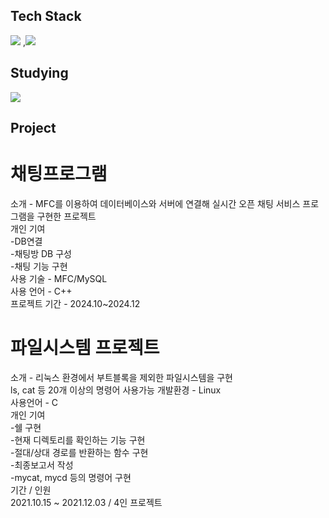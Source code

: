 ## Tech Stack
<a href="버튼을 눌렀을 때 이동할 링크" target="_blank"><img src="https://img.shields.io/badge/C++-20232a.svg?style=for-the-badge&logo=cplusplus&logoColor=#00599C"/></a>
,<a href="버튼을 눌렀을 때 이동할 링크" target="_blank"><img src="https://img.shields.io/badge/Java-20232a.svg?style=for-the-badge&logo=&logoColor=#00599C"/></a>
## Studying
<a href="버튼을 눌렀을 때 이동할 링크" target="_blank"><img src="https://img.shields.io/badge/SpringBoot-20232a.svg?style=for-the-badge&logo=springboot&logoColor=#00599C"/></a>
## Project
# 채팅프로그램
소개 - MFC를 이용하여 데이터베이스와 서버에 연결해 실시간 오픈 채팅 서비스 프로그램을 구현한 프로젝트  
개인 기여  
-DB연결  
-채팅방 DB 구성  
-채팅 기능 구현  
사용 기술 - MFC/MySQL  
사용 언어 - C++  
프로젝트 기간 - 2024.10~2024.12
# 파일시스템 프로젝트
소개 - 리눅스 환경에서 부트블록을 제외한 파일시스템을 구현  
ls, cat 등 20개 이상의 명령어 사용가능
개발환경 - Linux  
사용언어 - C  
개인 기여  
-쉘 구현  
-현재 디렉토리를 확인하는 기능 구현  
-절대/상대 경로를 반환하는 함수 구현  
-최종보고서 작성  
-mycat, mycd 등의 명령어 구현  
기간 / 인원  
2021.10.15 ~ 2021.12.03  / 4인 프로젝트
<!--
**zzosoo/zzosoo** is a ✨ _special_ ✨ repository because its `README.md` (this file) appears on your GitHub profile.

Here are some ideas to get you started:

- 🔭 I’m currently working on ...
- 🌱 I’m currently learning ...
- 👯 I’m looking to collaborate on ...
- 🤔 I’m looking for help with ...
- 💬 Ask me about ...
- 📫 How to reach me: ...
- 😄 Pronouns: ...
- ⚡ Fun fact: ...
-->
